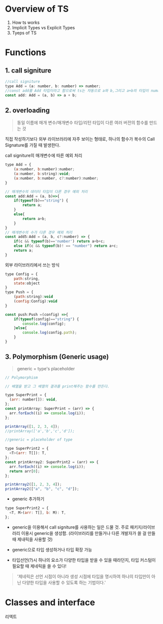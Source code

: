 # Overview of TS

1. How ts works
2. Implicit Types vs Explicit Types
3. Tyeps of TS

# Functions

## 1. call signiture

```javascript
//call signiture
type Add = (a: number, b: number) => number;
//const add를 Add 타입이라고 함으로써 ts는 자동으로 a와 b,그리고 a+b의 타입이 number임을 알 수 있다.
const add: Add = (a, b) => a + b;
```

## 2. overloading

> 동일 이름에 매개 변수/매개변수 타입/리턴 타입이 다른 여러 버전의 함수를 만드는 것

직접 작성하기보다 외부 라이브러리에 자주 보이는 형태로, 하나의 함수가 복수의 Call Signature를 가질 때 발생한다.

call signiture의 매개변수에 따른 예외 처리

```javascript
type Add = {
    (a:number, b:number):number;
    (a:number, b:string):void;
    (a:number, b:number, c?:number):number;
}

// 매개변수의 데이터 타입이 다른 경우 예외 처리
const add:Add = (a, b)=>{
    if(typeof(b)=="string") {
        return a;
    }
    else{
        return a+b;
    }
}
// 매개변수의 수가 다른 경우 예외 처리
const add5:Add = (a, b, c?:number) => {
    if(c && typeof(b)=='number') return a+b+c;
    else if(c && typeof(b)! == "number") return a+c;
    return a;
}

```

외부 라이브러리에서 쓰는 방식

```javascript
type Config = {
    path:string,
    state:object
}
type Push = {
    (path:string):void
    (config:Config):void
}

const push:Push =(config) =>{
    if(typeof(config)=="string") {
        console.log(config);
    }else{
        console.log(config.path);
    }
}
```

## 3. Polymorphism (Generic usage)

> generic = type's placeholder

```javascript
// Polymorphism

// 배열을 받고 그 배열의 결과를 print해주는 함수를 만든다.

type SuperPrint = {
  (arr: number[]): void,
};
const printArray: SuperPrint = (arr) => {
  arr.forEach((i) => console.log(i));
};

printArray([1, 2, 3, 4]);
//printArray(['a','b','c','d']);

//generic = placeholder of type

type SuperPrint2 = {
  <T>(arr: T[]): T,
};
const printArray2: SuperPrint2 = (arr) => {
  arr.forEach((i) => console.log(i));
  return arr[0];
};

printArray2([1, 2, 3, 4]);
printArray2(["a", "b", "c", "d"]);
```

- generic 추가하기

```javascript
type SuperPrint2 = {
  <T, M>(arr: T[], b: M): T,
};
```

- generic을 이용해서 call signiture를 사용하는 일은 드물 것. 주로 패키지/라이브러리 이용시 generic을 생성함. (라이브러리를 만들거나 다른 개발자가 쓸 걸 만들 때 제내릭을 사용할 것)

- generic으로 타입 생성하거나 타입 확장 가능

- 타입선언(?)시 하나의 요소가 다양한 타입을 받을 수 있을 때라던지, 타입 커스텀이 필요할 때 제네릭을 쓸 수 있다!

> '제네릭은 선언 시점이 아니라 생성 시점에 타입을 명시하여 하나의 타입만이 아닌 다양한 타입을 사용할 수 있도록 하는 기법이다.'

# Classes and interface

리엑트
